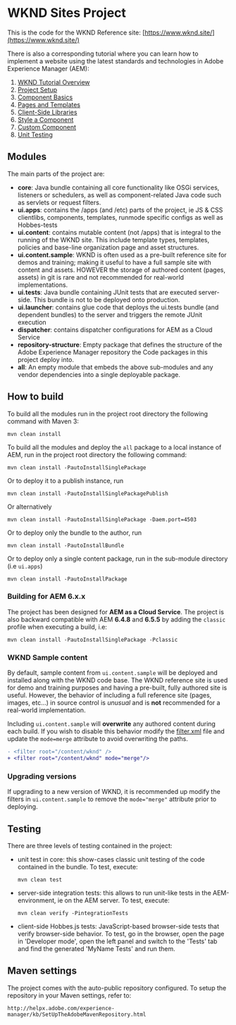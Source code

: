 # WKND Sites Project

This is the code for the WKND Reference site: [https://www.wknd.site/](https://www.wknd.site/)

There is also a corresponding tutorial where you can learn how to implement a website using the latest standards and technologies in Adobe Experience Manager (AEM): 

1. [WKND Tutorial Overview](https://docs.adobe.com/content/help/en/experience-manager-learn/getting-started-wknd-tutorial-develop/overview.html)
2. [Project Setup](https://docs.adobe.com/content/help/en/experience-manager-learn/getting-started-wknd-tutorial-develop/project-setup.html)
3. [Component Basics](https://docs.adobe.com/content/help/en/experience-manager-learn/getting-started-wknd-tutorial-develop/component-basics.html)
4. [Pages and Templates](https://docs.adobe.com/content/help/en/experience-manager-learn/getting-started-wknd-tutorial-develop/pages-templates.html)
5. [Client-Side Libraries](https://docs.adobe.com/content/help/en/experience-manager-learn/getting-started-wknd-tutorial-develop/client-side-libraries.html)
6. [Style a Component](https://docs.adobe.com/content/help/en/experience-manager-learn/getting-started-wknd-tutorial-develop/style-system.html)
7. [Custom Component](https://docs.adobe.com/content/help/en/experience-manager-learn/getting-started-wknd-tutorial-develop/custom-component.html)
8. [Unit Testing](https://docs.adobe.com/content/help/en/experience-manager-learn/getting-started-wknd-tutorial-develop/unit-testing.html)

## Modules

The main parts of the project are:

* **core**: Java bundle containing all core functionality like OSGi services, listeners or schedulers, as well as component-related Java code such as servlets or request filters.
* **ui.apps**: contains the /apps (and /etc) parts of the project, ie JS & CSS clientlibs, components, templates, runmode specific configs as well as Hobbes-tests
* **ui.content**: contains mutable content (not /apps) that is integral to the running of the WKND site. This include template types, templates, policies and base-line organization page and asset structures.
* **ui.content.sample**: WKND is often used as a pre-built reference site for demos and training; making it useful to have a full sample site with content and assets. HOWEVER the storage of authored content (pages, assets) in git is rare and not recommended for real-world implementations.
* **ui.tests**: Java bundle containing JUnit tests that are executed server-side. This bundle is not to be deployed onto production.
* **ui.launcher**: contains glue code that deploys the ui.tests bundle (and dependent bundles) to the server and triggers the remote JUnit execution
* **dispatcher**: contains dispatcher configurations for AEM as a Cloud Service
* **repository-structure**:  Empty package that defines the structure of the Adobe Experience Manager repository the Code packages in this project deploy into.
* **all**: An empty module that embeds the above sub-modules and any vendor dependencies into a single deployable package.

## How to build

To build all the modules run in the project root directory the following command with Maven 3:

    mvn clean install

To build all the modules and deploy the `all` package to a local instance of AEM, run in the project root directory the following command:

    mvn clean install -PautoInstallSinglePackage

Or to deploy it to a publish instance, run

    mvn clean install -PautoInstallSinglePackagePublish

Or alternatively

    mvn clean install -PautoInstallSinglePackage -Daem.port=4503

Or to deploy only the bundle to the author, run

    mvn clean install -PautoInstallBundle

Or to deploy only a single content package, run in the sub-module directory (i.e `ui.apps`)

    mvn clean install -PautoInstallPackage

### Building for AEM 6.x.x

The project has been designed for **AEM as a Cloud Service**. The project is also backward compatible with AEM **6.4.8** and **6.5.5** by adding the `classic` profile when executing a build, i.e:

    mvn clean install -PautoInstallSinglePackage -Pclassic

### WKND Sample content

By default, sample content from `ui.content.sample` will be deployed and installed along with the WKND code base. The WKND reference site is used for demo and training purposes and having a pre-built, fully authored site is useful. However, the behavior of including a full reference site (pages, images, etc...) in source control is *unusual* and is **not** recommended for a real-world implementation.

Including `ui.content.sample` will **overwrite** any authored content during each build. If you wish to disable this behavior modify the [filter.xml](ui.content.sample/src/main/content/META-INF/vault/filter.xml) file and update the `mode=merge` attribute to avoid overwriting the paths.

```diff
- <filter root="/content/wknd" />
+ <filter root="/content/wknd" mode="merge"/>
```

### Upgrading versions

If upgrading to a new version of WKND, it is recommended up modify the filters in `ui.content.sample` to remove the `mode="merge"` attribute prior to deploying.

## Testing

There are three levels of testing contained in the project:

* unit test in core: this show-cases classic unit testing of the code contained in the bundle. To test, execute:

    ```
    mvn clean test
    ```

* server-side integration tests: this allows to run unit-like tests in the AEM-environment, ie on the AEM server. To test, execute:

    ```
    mvn clean verify -PintegrationTests
    ```

* client-side Hobbes.js tests: JavaScript-based browser-side tests that verify browser-side behavior. To test, go in the browser, open the page in 'Developer mode', open the left panel and switch to the 'Tests' tab and find the generated 'MyName Tests' and run them.


## Maven settings

The project comes with the auto-public repository configured. To setup the repository in your Maven settings, refer to:

    http://helpx.adobe.com/experience-manager/kb/SetUpTheAdobeMavenRepository.html